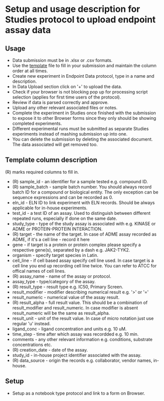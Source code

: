 # Setup and usage description for Studies protocol to upload endpoint assay data

## Usage
* Data submission must be in .xlsx or .csv formats.
* Use the [template](template.xlsx) file to fill in your submission and maintain the column order at all times.
* Create new experiment in Endpoint Data protocol, type in a name and description.
* In Data Upload section click on '+' to upload the data.
* Check if your browser is not blocking pop up for processing script selection (applies for first time users of the protocol).
* Review if data is parsed correctly and approve.
* Upload any other relevant associated files or notes.
* Complete the experiment in Studies once finished with the submission to expose it to other Browser forms since they only should be showing completed experiments.
* Different experimental runs must be submitted as separate Studies experiments instead of mashing submission up into one.
* You can delete the submission by deleting the associated document. The data associated will get removed too.

## Template column description
(R) marks required columns to fill in.
* (R) sample_id - an identifier for a sample tested e.g. compound ID.
* (R) sample_batch - sample batch number. You should always record batch ID for a compound or biological entity. The only exception can be sequence expressions and can be recorded as 0.
* eln_id - ELN ID to link experiment with ELN records. Should be always applicable for in-house experiments.
* test_id - a test ID of an assay. Used to distinguish between different repeated runs, especially if done on the same date.
* study_type - type of the study assay is associated with e.g. KINASE or ADME or PROTEIN-PROTEIN INTERACTION.
* (R) target - the name of the target. In case of ADME assay recorded as ADME, if it's a cell line - record it here
* gene - if target is a protein or protein complex please specify a respective gene(s), separated by a dash e.g. JAK2-TYK2.
* organism - specify target species in Latin.
* cell_line - if cell based assay specify cell line used. In case target is a cell line you end up recording cell line twice. You can refer to ATCC for offical names of cell lines.
* (R) assay_name - name of the assay or protocol.
* assay_type - type/category of the assay.
* (R) result_type - result type e.g. IC50, Primary Screen.
* result_modifier - modifier describing numerical result e.g. '>' or '='
* result_numeric - numerical value of the assay result.
* (R) result_alpha - full result value. This should be a combination of result_modifier and result_numeric. In case modifier is absent result_numeric will be the same as result_alpha.
* result_unit - unit of the result value. In case of micro notation just use regular 'u' instead.
* ligand_conc - ligand concentration and units e.g. 10 uM.
* time_step - time after which assay was recordded e.g. 10 min.
* comments - any other relevant information e.g. conditions, substrate concentrations etc.
* (R) creation_date - date of the assay.
* study_id - in-house project identifier associated with the assay.
* (R) data_source - origin the records e.g. collaborator, vendor names, in-house.

## Setup
* Setup as a notebook type protocol and link to a form on Browser.

